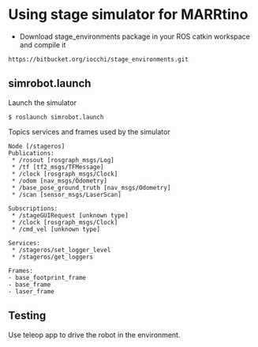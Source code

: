 # Using stage simulator for MARRtino #

* Download stage_environments package in your ROS catkin workspace and compile it

```
https://bitbucket.org/iocchi/stage_environments.git
```



## simrobot.launch ##

Launch the simulator

```
$ roslaunch simrobot.launch
```

Topics services and frames used by the simulator

```
Node [/stageros]
Publications: 
 * /rosout [rosgraph_msgs/Log]
 * /tf [tf2_msgs/TFMessage]
 * /clock [rosgraph_msgs/Clock]
 * /odom [nav_msgs/Odometry]
 * /base_pose_ground_truth [nav_msgs/Odometry]
 * /scan [sensor_msgs/LaserScan]

Subscriptions: 
 * /stageGUIRequest [unknown type]
 * /clock [rosgraph_msgs/Clock]
 * /cmd_vel [unknown type]

Services: 
 * /stageros/set_logger_level
 * /stageros/get_loggers

Frames:
- base_footprint_frame 
- base_frame
- laser_frame
```


## Testing ##

Use teleop app to drive the robot in the environment.



